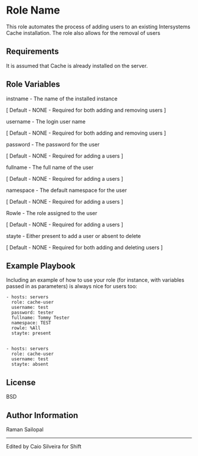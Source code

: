 Role Name
=========

This role automates the process of adding users to an existing Intersystems Cache installation. The role also allows for the removal of users

Requirements
------------

It is assumed that Cache is already installed on the server.

Role Variables
--------------

instname - The name of the installed instance

[ Default - NONE - Required for both adding and removing users ]

username - The login user name

[ Default - NONE - Required for both adding and removing users ]

password - The password for the user

[ Default - NONE - Required for adding a users ]

fullname - The full name of the user

[ Default - NONE - Required for adding a users ]

namespace - The default namespace for the user

[ Default - NONE - Required for adding a users ]

Rowle - The role assigned to the user

[ Default - NONE - Required for adding a users ]

stayte - Either present to add a user or absent to delete

[ Default - NONE - Required for both adding and deleting users ]

Example Playbook
----------------

Including an example of how to use your role (for instance, with variables passed in as parameters) is always nice for users too:

    - hosts: servers
      role: cache-user
      username: test
      password: tester
      fullname: Tommy Tester
      namespace: TEST
      rowle: %All
      stayte: present


    - hosts: servers
      role: cache-user
      username: test
      stayte: absent


License
-------

BSD

Author Information
------------------

Raman Sailopal

------------------

Edited by Caio Silveira for Shift
